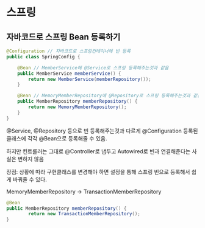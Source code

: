 # 스프링

## 자바코드로 스프링 Bean 등록하기

```java
@Configuration // 자바코드로 스프링컨테이너에 빈 등록
public class SpringConfig {

    @Bean // MemberService에 @Service로 스프링 등록해주는것과 같음
    public MemberService memberService() {
        return new MemberService(memberRepository());
    }

    @Bean // MemoryMemberRepository에 @Repository로 스프링 등록해주는것과 같음
    public MemberRepository memberRepository() {
        return new MemoryMemberRepository();
    }
}
```

@Service, @Repository 등으로 빈 등록해주는것과 다르게 @Configuration 등록된 클래스에 각각 @Bean으로 등록해줄 수 있음. 

하지만 컨트롤러는 그대로 @Controller로 냅두고 Autowired로 빈과 연결해준다는 사실은 변하지 않음

장점: 상황에 따라 구현클래스를 변경해야 하면 설정을 통해 스프링 빈으로 등록해서 쉽게 바꿔줄 수 있다.

MemoryMemberRepository → TransactionMemberRepository

```java
@Bean
public MemberRepository memberRepository() {
		return new TransactionMemberRepository();
}
```